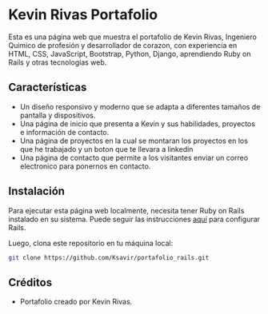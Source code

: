 # Kevin Rivas Portafolio

Esta es una página web que muestra el portafolio de Kevin Rivas, Ingeniero Quimico de profesión y desarrollador de corazon, con experiencia en HTML, CSS, JavaScript, Bootstrap, Python, Django, aprendiendo Ruby on Rails y otras tecnologías web.

## Características

- Un diseño responsivo y moderno que se adapta a diferentes tamaños de pantalla y dispositivos.
- Una página de inicio que presenta a Kevin y sus habilidades, proyectos e información de contacto.
- Una página de proyectos en la cual se montaran los proyectos en los que he trabajado y un boton que te llevara a linkedin
- Una página de contacto que permite a los visitantes enviar un correo electronico para ponernos en contacto.

## Instalación

Para ejecutar esta página web localmente, necesita tener Ruby on Rails instalado en su sistema. Puede seguir las instrucciones [aquí](https://guides.rubyonrails.org/getting_started.html) para configurar Rails.

Luego, clona este repositorio en tu máquina local:

```bash
git clone https://github.com/Ksavir/portafolio_rails.git
```

## Créditos

- Portafolio creado por Kevin Rivas.